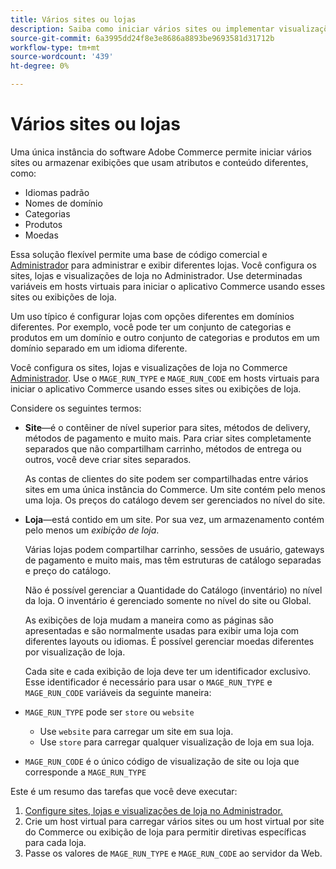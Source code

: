 ```yaml
---
title: Vários sites ou lojas
description: Saiba como iniciar vários sites ou implementar visualizações de loja com diferentes opções, domínios e conteúdo.
source-git-commit: 6a3995dd24f8e3e8686a8893be9693581d31712b
workflow-type: tm+mt
source-wordcount: '439'
ht-degree: 0%

---
```



# Vários sites ou lojas

Uma única instância do software Adobe Commerce permite iniciar vários sites ou armazenar exibições que usam atributos e conteúdo diferentes, como:

- Idiomas padrão
- Nomes de domínio
- Categorias
- Produtos
- Moedas

Essa solução flexível permite uma base de código comercial e [Administrador](https://glossary.magento.com/magento-admin) para administrar e exibir diferentes lojas. Você configura os sites, lojas e visualizações de loja no Administrador. Use determinadas variáveis em hosts virtuais para iniciar o aplicativo Commerce usando esses sites ou exibições de loja.

Um uso típico é configurar lojas com opções diferentes em domínios diferentes. Por exemplo, você pode ter um conjunto de categorias e produtos em um domínio e outro conjunto de categorias e produtos em um domínio separado em um idioma diferente.

Você configura os sites, lojas e visualizações de loja no Commerce [Administrador](https://glossary.magento.com/admin). Use o `MAGE_RUN_TYPE` e `MAGE_RUN_CODE` em hosts virtuais para iniciar o aplicativo Commerce usando esses sites ou exibições de loja.

Considere os seguintes termos:

- **Site**—é o contêiner de nível superior para sites, métodos de delivery, métodos de pagamento e muito mais. Para criar sites completamente separados que não compartilham carrinho, métodos de entrega ou outros, você deve criar sites separados.

   As contas de clientes do site podem ser compartilhadas entre vários sites em uma única instância do Commerce. Um site contém pelo menos uma loja. Os preços do catálogo devem ser gerenciados no nível do site.

- **Loja**—está contido em um site. Por sua vez, um armazenamento contém pelo menos um *exibição de loja*.

   Várias lojas podem compartilhar carrinho, sessões de usuário, gateways de pagamento e muito mais, mas têm estruturas de catálogo separadas e preço do catálogo.

   Não é possível gerenciar a Quantidade do Catálogo (inventário) no nível da loja. O inventário é gerenciado somente no nível do site ou Global.

   As exibições de loja mudam a maneira como as páginas são apresentadas e são normalmente usadas para exibir uma loja com diferentes layouts ou idiomas. É possível gerenciar moedas diferentes por visualização de loja.

   Cada site e cada exibição de loja deve ter um identificador exclusivo. Esse identificador é necessário para usar o `MAGE_RUN_TYPE` e `MAGE_RUN_CODE` variáveis da seguinte maneira:

- `MAGE_RUN_TYPE` pode ser `store` ou `website`

   - Use `website` para carregar um site em sua loja.
   - Use `store` para carregar qualquer visualização de loja em sua loja.

- `MAGE_RUN_CODE` é o único código de visualização de site ou loja que corresponde a `MAGE_RUN_TYPE`

Este é um resumo das tarefas que você deve executar:

1. [Configure sites, lojas e visualizações de loja no Administrador.](ms-admin.md)
1. Crie um host virtual para carregar vários sites ou um host virtual por site do Commerce ou exibição de loja para permitir diretivas específicas para cada loja.
1. Passe os valores de `MAGE_RUN_TYPE` e `MAGE_RUN_CODE` ao servidor da Web.
